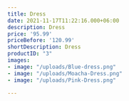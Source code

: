 ```yaml
---
title: Dress
date: 2021-11-17T11:22:16.000+06:00
description: Dress
price: '95.99'
priceBefore: '120.99'
shortDescription: Dress
productID: "3"
images:
- image: "/uploads/Blue-dress.png"
- image: "/uploads/Moacha-Dress.png"
- image: "/uploads/Pink-Dress.png"

---
```


